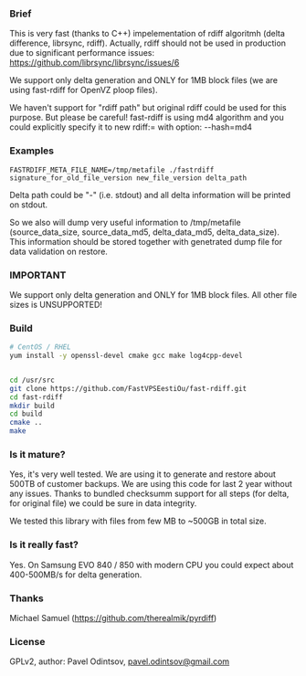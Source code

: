 ### Brief 

This is very fast (thanks to C++) impelementation of rdiff algoritmh (delta difference, librsync, rdiff). Actually, rdiff should not be used in production due to significant performance issues: https://github.com/librsync/librsync/issues/6

We support only delta generation and ONLY for 1MB block files (we are using fast-rdiff for OpenVZ ploop files).

We haven't support for "rdiff path" but original rdiff could be used for this purpose. But please be careful! fast-rdiff is using md4 algorithm and you could explicitly specify it to new rdiff:= with option: --hash=md4

### Examples

```
FASTRDIFF_META_FILE_NAME=/tmp/metafile ./fastrdiff signature_for_old_file_version new_file_version delta_path
```

Delta path could be "-" (i.e. stdout) and all delta information will be printed on stdout.

So we also will dump very useful information to /tmp/metafile (source_data_size, source_data_md5, delta_data_md5, delta_data_size). This information should be stored together with genetrated dump file for data validation on restore.

### IMPORTANT

We support only delta generation and ONLY for 1MB block files. All other file sizes is UNSUPPORTED!

### Build

```bash
# CentOS / RHEL
yum install -y openssl-devel cmake gcc make log4cpp-devel


cd /usr/src
git clone https://github.com/FastVPSEestiOu/fast-rdiff.git
cd fast-rdiff
mkdir build
cd build
cmake ..
make
```

### Is it mature?

Yes, it's very well tested. We are using it to generate and restore about 500TB of customer backups. We are using this code for last 2 year without any issues. Thanks to bundled checksumm support for all steps (for delta, for original file) we could be sure in data integrity.

We tested this library with files from few MB to ~500GB in total size.

### Is it really fast?

Yes. On Samsung EVO 840 / 850 with modern CPU you could expect about 400-500MB/s for delta generation.

### Thanks

Michael Samuel (https://github.com/therealmik/pyrdiff)

### License 

GPLv2, author: Pavel Odintsov, pavel.odintsov@gmail.com

